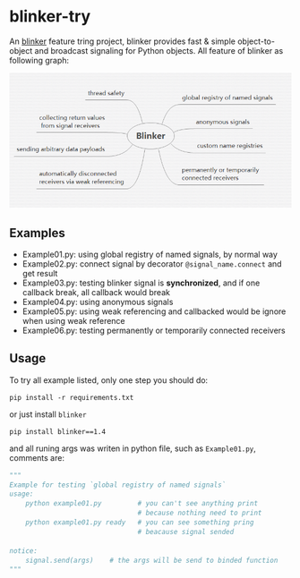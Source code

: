 # blinker-try

An [blinker](https://pythonhosted.org/blinker/ "blinker")  feature tring project, blinker provides fast & simple object-to-object and broadcast signaling for Python objects. All feature of blinker as following graph:

![](./blinker-feature.png)

## Examples

- Example01.py: using global registry of named signals, by normal way
- Example02.py: connect signal by decorator `@signal_name.connect` and get result
- Example03.py: testing blinker signal is **synchronized**, and if one callback break, all callback would break
- Example04.py: using anonymous signals
- Example05.py: using weak referencing and callbacked would be ignore when using weak reference
- Example06.py: testing permanently or temporarily connected receivers

## Usage

To try all example listed, only one step you should do:

	pip install -r requirements.txt

or just install `blinker`

	pip install blinker==1.4

and all runing args was writen in python file, such as `Example01.py`, comments are:

```python
"""
Example for testing `global registry of named signals`
usage:
    python example01.py         # you can't see anything print
                                # because nothing need to print
    python example01.py ready   # you can see something pring
                                # beacause signal sended

notice:
    signal.send(args)    # the args will be send to binded function
"""
```

